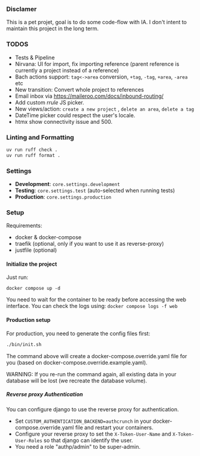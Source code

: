 ### Disclamer

This is a pet projet, goal is to do some code-flow with IA. 
I don't intent to maintain this project in the long term.

### TODOS
- Tests & Pipeline
- Nirvana: UI for import, fix importing reference (parent reference is currently a project instead of a reference)
- Bach actions support: `tag<->area` conversion, `+tag`, `-tag`, `+area`, `-area` etc
- New transition: Convert whole project to references
- Email inbox via https://maileroo.com/docs/inbound-routing/
- Add custom *rrule* JS picker.
- New views/action: `create a new project` , `delete an area`, `delete a tag` 
- DateTime picker could respect the user's locale.
- htmx show connectivity issue and 500.

### Linting and Formatting

```bash
uv run ruff check .
uv run ruff format .
```

### Settings

- **Development**: `core.settings.development`
- **Testing**: `core.settings.test` (auto-selected when running tests)
- **Production**: `core.settings.production`


### Setup

Requirements:
- docker & docker-compose
- traefik (optional, only if you want to use it as reverse-proxy)
- justfile (optional)

#### Initialize the project 

Just run:
```
docker compose up -d
```

You need to wait for the container to be ready before accessing the web interface.
You can check the logs using: `docker compose logs -f web`

#### Production setup

For production, you need to generate the config files first:

```bash
./bin/init.sh
```
The command above will create a docker-compose.override.yaml file for you (based on docker-compose.override.example.yaml).

WARNING: If you re-run the command again, all existing data in your database will be lost (we recreate the database volume).

##### Reverse proxy Authentication
You can configure django to use the reverse proxy for authentication.
* Set `CUSTOM_AUTHENTICATION_BACKEND=authcrunch` in your docker-compose.override.yaml file and restart your containers.
* Configure your reverse proxy to set the `X-Token-User-Name` and `X-Token-User-Roles` so that django can identify the user.
* You need a role "authp/admin" to be super-admin.
